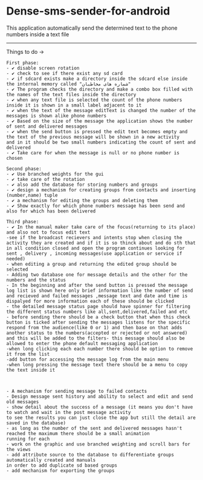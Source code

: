Dense-sms-sender-for-android
============================

This application automatically send the determined text to the phone numbers inside a text file

**********************************************

Things to do ->

	First phase:
	- ✔ disable screen rotation
	- ✔ check to see if there exist any sd card
	- ✔ if sdcard exists make a directory inside the sdcard else inside the internal memory called "شماره های مخاطبان"
	- ✔ The program checks the directory and make a combo box filled with the names of the text files inside the directory
	- ✔ when any text file is selected the count of the phone numbers inside it is shown in a small label adjacent to it
	- ✔ when the text of the message editText is changed the number of the messages is shown alike phone numbers
	- ✔ Based on the size of the message the application shows the number of sent and delivered messages
	- ✔ when the send button is pressed the edit text becomes empty and the text of the previous message will be shown in a new activity
	and in it should be two small numbers indicating the count of sent and delivered	
	- ✔ Take care for when the message is null or no phone number is chosen 
	
	Second phase:	
	- ✔ Use branched weights for the gui
	- ✔ take care of the rotation
	- ✔ also add the database for storing numbers and groups
	- ✔ design a mechanism for creating groups from contacts and inserting (number,name) tuple
	- ✔ a mechanism for editing the groups and deleting them
	- ✔ Show exactly for which phone numbers message has been send and also for which has been delivered
	
	Third phase:	
	- ✔ In the manual maker take care of the focus(returning to its place) and also not to focus edit text
	-see if the broadcast recievers and intents stop when closing the activity they are created and if it is so thinck about and do sth that in all condition closed and open the program continues looking for sent , delivery , incoming messages(use application or service if needed)	
	- when editing a group and returning the edited group should be selected 
	- Adding two database one for message details and the other for the numbers and the status
	- In the beginning and after the send button is pressed the message log list is shown here only brief information like the number of send and recieved and failed messages ,message text and date and time is dispalyed for more information each of these should be clicked
	- the detailed message status page should have spinner for filtering the different status numbers like all,sent,delivered,failed and etc
	- before sending there should be a check button that when this check button is ticked after sending the messages listens for the specific respond from the audience(like 0 or 1) and then base on that adds another status to the numbers(accepted or rejected or not answered) and this will be added to the filters- this message should also be allowed to enter the phone default messaging application
	-when long clicking each each number there should be option to remove it from the list
	-add button for accessing the message log from the main menu
	-when long pressing the message text there should be a menu to copy the text inside it
		

	
	- A mechanism for sending message to failed contacts
	- Design message sent history and ability to select and edit and send old messages
	- show detail about the success of a message (it means you don't have to watch and wait in the post message activity
	to see the results you can just close the app but still the detail are saved in the database)	
	- as long as the number of the sent and delivered messages hasn't reached the maximum there should be a small animation
	running for each
	- work on the graphic and use branched weighting and scroll bars for the views
	- add attribute source to the database to differentiate groups automatically created and manuals
	in order to add duplicate sd based groups
	- add mechanism for exporting the groups
